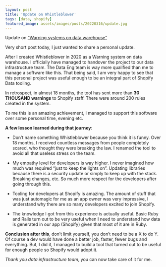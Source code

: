 ```yaml
---
layout: post
title: 'Update on Whistleblower'
tags: [data, shopify]
featured_image: assets/images/posts/20220316/update.jpg
---
```


Update on [“Warning systems on data warehouse”](warning-systems-on-data-warehouse)


<!--more-->

Very short post today, I just wanted to share a personal update.

After I created Whistleblower in 2020 as a Warning system on data warehouse. I officially have managed to handover the project to our data infrastructure team. The Data Eng team is way more qualified than me to manage a software like this. That being said, I am very happy to see that this personal project was useful enough to be an integral part of Shopify Data tooling. 

In retrospect, in almost 18 months, the tool has sent more than **30 THOUSAND warnings** to Shopify staff. There were around 200 rules created in the system. 

To me this is an amazing achievement, I managed to support this software over some personal time, evening etc. 

**A few lesson learned during that journey**:
- Don’t name something Whistleblower because you think it is funny. Over 18 months, I received countless messages from people completely scared, who thought they were breaking the law. I renamed the tool to avoid all that useless stress on the team.  

- My empathy level for developers is way higher. I never imagined how much was required “just to keep the lights on”. Updating libraries because there is a security update or simply to keep up with the stack. Breaking changes, etc. So much more respect for the developers after going through this.  

- Tooling for developers at Shopify is amazing. The amount of stuff that was just automagic for me as an app owner was very impressive, I understand why there are so many developers excited to join Shopify.  

- The knowledge I got from this experience is actually useful. Basic Ruby and Rails turn out to be very useful when I need to understand how data is generated in our app (Shopify) given that most of it are in Ruby.  


**Conclusion after this**, don’t limit yourself, you don’t need to be a X to do Y. Of course a dev would have done a better job, faster, fewer bugs and everything. But, I did it, I managed to build a tool that turned out to be useful for enough people so Shopify would adopt it. 

_Thank you data infrastructure team_, you can now take care of it for me. <br/><br/>
